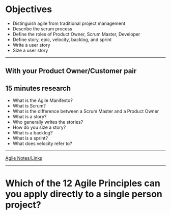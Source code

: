 # Objectives

- Distinguish agile from traditional project management
- Describe the scrum process
- Define the roles of Product Owner, Scrum Master, Developer
- Define story, epic, velocity, backlog, and sprint
- Write a user story
- Size a user story

---

## With your Product Owner/Customer pair
## 15 minutes research
- What is the Agile Manifesto?
- What is Scrum?
- What is the difference between a Scrum Master and a Product Owner
- What is a story?
- Who generally writes the stories?
- How do you size a story?
- What is a backlog?
- What is a sprint?
- What does velocity refer to?

---

[Agile Notes/Links](https://github.com/gSchool/bue/wiki/Intro-to-Agile-Lecture-Notes)

---

# Which of the 12 Agile Principles can you apply directly to a single person project?

